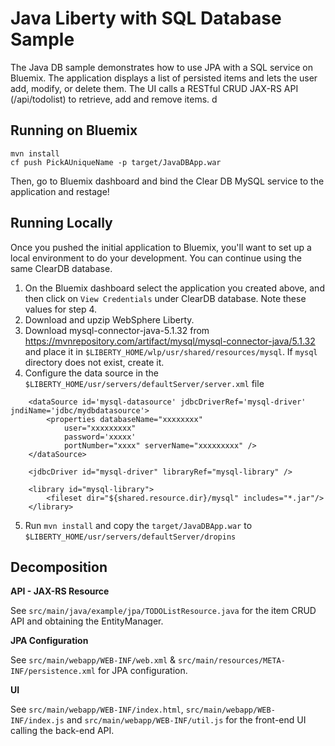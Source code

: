 # Java Liberty with SQL Database Sample

The Java DB sample demonstrates how to use JPA with a SQL service on Bluemix. The application displays a list of persisted items and lets the user add, modify, or delete them. The UI calls a RESTful CRUD JAX-RS API (/api/todolist) to retrieve, add and remove items.
d
## Running on Bluemix
```
mvn install
cf push PickAUniqueName -p target/JavaDBApp.war
```
Then, go to Bluemix dashboard and bind the Clear DB MySQL service to the application and restage!

## Running Locally
Once you pushed the initial application to Bluemix, you'll want to set up a local environment to do your development. You can continue using the same ClearDB database.
1) On the Bluemix dashboard select the application you created above, and then click on `View Credentials` under ClearDB  database. Note these values for step 4.
2) Download and upzip WebSphere Liberty.
3) Download mysql-connector-java-5.1.32 from https://mvnrepository.com/artifact/mysql/mysql-connector-java/5.1.32 
and place it in `$LIBERTY_HOME/wlp/usr/shared/resources/mysql`. If `mysql` directory does not exist, create it.
4) Configure the data source in the `$LIBERTY_HOME/usr/servers/defaultServer/server.xml` file
```
	<dataSource id='mysql-datasource' jdbcDriverRef='mysql-driver' jndiName='jdbc/mydbdatasource'> 
 		<properties databaseName="xxxxxxxx" 
			user="xxxxxxxxx" 
			password='xxxxx'
			portNumber="xxxx" serverName="xxxxxxxxx" /> 
	</dataSource>
	
	<jdbcDriver id="mysql-driver" libraryRef="mysql-library" />

	<library id="mysql-library">
		<fileset dir="${shared.resource.dir}/mysql" includes="*.jar"/>
	</library>
```
5) Run `mvn install` and copy the `target/JavaDBApp.war` to `$LIBERTY_HOME/usr/servers/defaultServer/dropins`

## Decomposition
**API - JAX-RS Resource**

See `src/main/java/example/jpa/TODOListResource.java` for the item CRUD API and obtaining the EntityManager.

**JPA Configuration**

See `src/main/webapp/WEB-INF/web.xml` & `src/main/resources/META-INF/persistence.xml` for JPA configuration.

**UI**

See `src/main/webapp/WEB-INF/index.html`, `src/main/webapp/WEB-INF/index.js` and `src/main/webapp/WEB-INF/util.js` for the front-end UI calling the back-end API.
